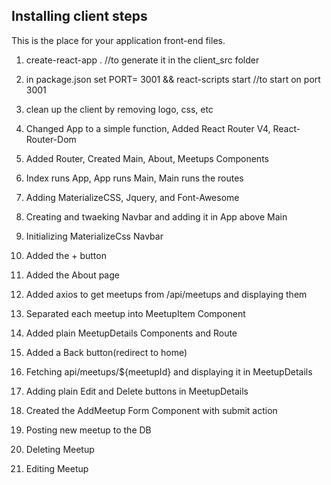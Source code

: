 ## Installing client steps
This is the place for your application front-end files.

1. create-react-app .    //to generate it in the client_src folder

2. in package.json set PORT= 3001 && react-scripts start //to start on port 3001

3. clean up the client by removing logo, css, etc

4. Changed App to a simple function, Added React Router V4, React-Router-Dom

5. Added Router, Created Main, About, Meetups Components

6. Index runs App, App runs Main, Main runs the routes 

7. Adding MaterializeCSS, Jquery, and Font-Awesome

8. Creating and twaeking Navbar and adding it in App above Main

9. Initializing MaterializeCss Navbar

10. Added the + button

11. Added the About page

12. Added axios to get meetups from /api/meetups and displaying them

13. Separated each meetup into MeetupItem Component

14. Added plain MeetupDetails Components and Route

15. Added a Back button(redirect to home)

16. Fetching api/meetups/${meetupId} and displaying it in MeetupDetails

17. Adding plain Edit and Delete buttons in MeetupDetails

18. Created the AddMeetup Form Component with submit action

19. Posting new meetup to the DB

20. Deleting Meetup

21. Editing Meetup

